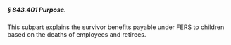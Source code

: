 ##### § 843.401 Purpose. #####

This subpart explains the survivor benefits payable under FERS to children based on the deaths of employees and retirees.